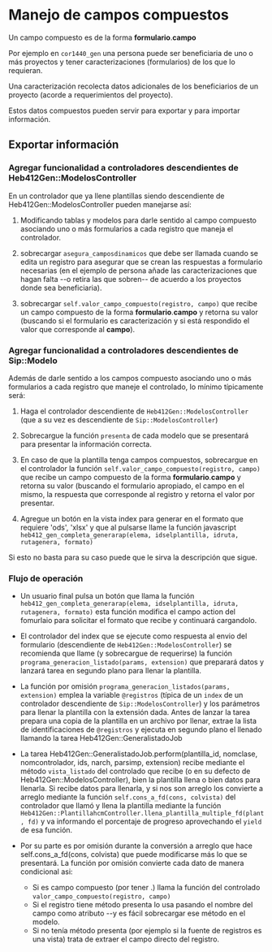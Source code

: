 # Manejo de campos compuestos

Un campo compuesto es de la forma __formulario__.__campo__

Por ejemplo en `cor1440_gen` una persona puede ser beneficiaria de uno o más
proyectos y tener caracterizaciones (formularios) de los que lo requieran.

Una caracterización recolecta datos adicionales de los beneficiarios
de un proyecto (acorde a requerimientos del proyecto).

Estos datos compuestos pueden servir para exportar y para importar información.

## Exportar información

### Agregar funcionalidad a controladores descendientes de Heb412Gen::ModelosController

En un controlador que ya llene plantillas siendo descendiente de
Heb412Gen::ModelosController pueden manejarse así:

1. Modificando tablas y modelos para darle sentido al campo compuesto
   asociando uno o más formularios a cada registro que maneja el controlador.

2.  sobrecargar `asegura_camposdinamicos` que debe ser llamada cuando se edita
    un registro para asegurar que se crean las respuestas a formulario 
    necesarias (en el ejemplo de persona añade las caracterizaciones
    que hagan falta --o retira las que sobren-- de acuerdo a los proyectos
    donde sea beneficiaria).

3. sobrecargar `self.valor_campo_compuesto(registro, campo)` que recibe un campo 
    compuesto de la forma __formulario__.__campo__ y retorna 
   su valor (buscando si el formulario es caracterización y si está
   respondido el valor que corresponde al __campo__).



### Agregar funcionalidad a controladores descendientes de Sip::Modelo

Además de darle sentido a los campos compuesto asociando uno o más formularios
a cada registro que maneje el controlado, lo mínimo típicamente será:

1. Haga el controlador descendiente de `Heb412Gen::ModelosController` (que a su 
   vez es descendiente de `Sip::ModelosController`)

2. Sobrecargue la función `presenta` de cada modelo que se presentará para
   presentar la información correcta.

3. En caso de que la plantilla tenga campos compuestos, sobrecargue en el 
   controlador la función `self.valor_campo_compuesto(registro, campo)`
   que recibe un campo compuesto de la forma __formulario__.__campo__ y retorna 
   su valor (buscando el formulario apropiado, el campo en el mismo, la respuesta
   que corresponde al registro y retorna el valor por presentar.

4. Agregue un botón en la vista index para generar en el formato que requiere
   'ods', 'xlsx' y que al pulsarse llame la función javascript 
   `heb412_gen_completa_generarap(elema, idselplantilla, idruta, rutagenera, formato)`

Si esto no basta para su caso puede que le sirva la descripción que sigue.

### Flujo de operación

- Un usuario final pulsa un botón que llama la función 
   `heb412_gen_completa_generarap(elema, idselplantilla, idruta, rutagenera, formato)`
  esta función modifica el campo action del fomurlaio para solicitar el formato que
  recibe y continuará cargandolo.

- El controlador del index que se ejecute como respuesta al envio del formulario 
  (descendiente de `Heb412Gen::ModelosController`) se recomienda que llame (y
  sobrecargue de requerirse)  la función 
  `programa_generacion_listado(params, extension)` que preparará datos y lanzará 
  tarea en segundo plano para llenar la plantilla.

- La función por omisión `programa_generacion_listados(params, extension)` 
  emplea la variable `@registros` (típica de un `index` de un controlador descendiente
  de `Sip::ModelosController`) y los parámetros para llenar la plantilla
  con la extensión dada.
  Antes de lanzar la tarea prepara una copia de la plantilla en un archivo
  por llenar, extrae la lista de identificaciones  de `@registros`
  y ejecuta en segundo plano el llenado llamando la tarea
  Heb412Gen::GeneralistadoJob

- La tarea Heb412Gen::GeneralistadoJob.perform(plantilla_id, nomclase,
    nomcontrolador, ids, narch, parsimp, extension)
  recibe mediante el método `vista_listado` del controlado que recibe (o 
  en su defecto de Heb412Gen::ModelosController), bien la plantilla llena o bien 
  datos para llenarla.
  Si recibe datos para llenarla, y si nos son arreglo los convierte a arreglo 
  mediante la función `self.cons_a_fd(cons, colvista)` del controlador que 
  llamó y llena la plantilla mediante  la función 
  `Heb412Gen::PlantillahcmController.llena_plantilla_multiple_fd(plant, fd)`
  y va informando el porcentaje de progreso aprovechando el `yield` de esa
  función.

- Por su parte es por omisión durante la conversión a arreglo que hace
  self.cons_a_fd(cons, colvista) que puede modificarse más lo que se
  presentará.  La función por omisión convierte cada dato de manera condicional asi:
  - Si es campo compuesto (por tener .) llama la función del controlado 
    `valor_campo_compuesto(registro, campo)`
  - Si el registro tiene método presenta lo usa pasando el nombre del campo
    como atributo --y es fácil sobrecargar ese método en el modelo.
  - Si no tenía método presenta (por ejemplo si la fuente de registros es una vista)
    trata de extraer el campo directo del registro.






